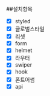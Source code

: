 ##설치항목

- [x] styled
- [x] 글로벌스타일
- [x] 리셋
- [x] form
- [x] helmet
- [x] 라우터
- [x] swiper
- [x] hook
- [x] 폰트어썸
- [x] api
